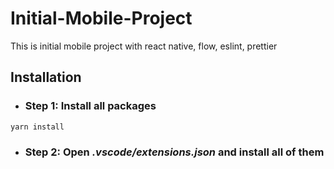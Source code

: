 # Initial-Mobile-Project
This is initial mobile project with react native, flow, eslint, prettier

## Installation

- ### Step 1: Install all packages
```
yarn install
```
- ### Step 2: Open *.vscode/extensions.json* and install all of them
